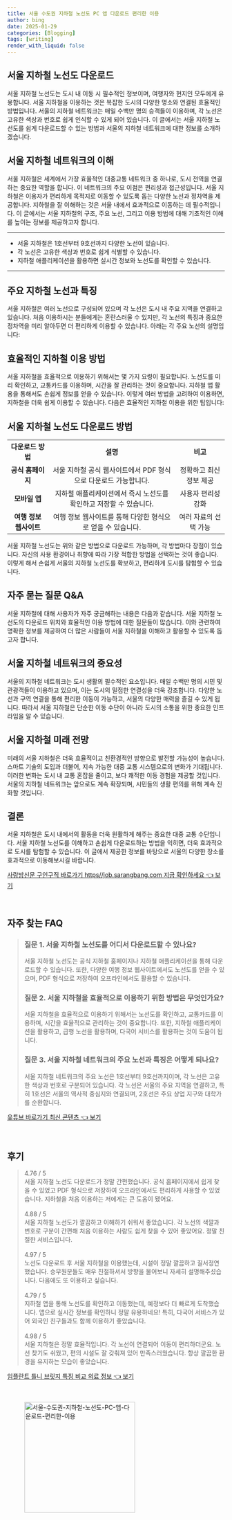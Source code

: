 ```yaml
---
title: 서울 수도권 지하철 노선도 PC 앱 다운로드 편리한 이용
author: bing
date: 2025-01-29
categories: [Blogging]
tags: [writing]
render_with_liquid: false
---
```



<h2 id='서울_지하철_노선도_다운로드'>서울 지하철 노선도 다운로드</h2>

<p>서울 지하철 노선도는 도시 내 이동 시 필수적인 정보이며, 여행자와 현지인 모두에게 유용합니다. 서울 지하철을 이용하는 것은 복잡한 도시의 다양한 명소와 연결된 효율적인 방법입니다. 서울의 지하철 네트워크는 매일 수백만 명의 승객들이 이용하며, 각 노선은 고유한 색상과 번호로 쉽게 인식할 수 있게 되어 있습니다. 이 글에서는 서울 지하철 노선도를 쉽게 다운로드할 수 있는 방법과 서울의 지하철 네트워크에 대한 정보를 소개하겠습니다.</p>

<h2 id='서울_지하철_네트워크_이해'>서울 지하철 네트워크의 이해</h2>

<p>서울 지하철은 세계에서 가장 효율적인 대중교통 네트워크 중 하나로, 도시 전역을 연결하는 중요한 역할을 합니다. 이 네트워크의 주요 이점은 편리성과 접근성입니다. 서울 지하철은 이용자가 편리하게 목적지로 이동할 수 있도록 돕는 다양한 노선과 정차역을 제공합니다. 지하철을 잘 이해하는 것은 서울 내에서 효과적으로 이동하는 데 필수적입니다. 이 글에서는 서울 지하철의 구조, 주요 노선, 그리고 이용 방법에 대해 기초적인 이해를 높이는 정보를 제공하고자 합니다.</p>

<hr />

<ul>
    <li>서울 지하철은 1호선부터 9호선까지 다양한 노선이 있습니다.</li>
    <li>각 노선은 고유한 색상과 번호로 쉽게 식별할 수 있습니다.</li>
    <li>지하철 애플리케이션을 활용하면 실시간 정보와 노선도를 확인할 수 있습니다.</li>
</ul>

<hr />

<h2 id='주요_지하철_노선_특징'>주요 지하철 노선과 특징</h2>

<p>서울 지하철은 여러 노선으로 구성되어 있으며 각 노선은 도시 내 주요 지역을 연결하고 있습니다. 처음 이용하시는 분들에게는 혼란스러울 수 있지만, 각 노선의 특징과 중요한 정차역을 미리 알아두면 더 편리하게 이용할 수 있습니다. 아래는 각 주요 노선의 설명입니다:</p>

<h2 id='효율적인_이용_방법'>효율적인 지하철 이용 방법</h2>

<p>서울 지하철을 효율적으로 이용하기 위해서는 몇 가지 요령이 필요합니다. 노선도를 미리 확인하고, 교통카드를 이용하며, 시간을 잘 관리하는 것이 중요합니다. 지하철 앱 활용을 통해서도 손쉽게 정보를 얻을 수 있습니다. 이렇게 여러 방법을 고려하여 이용하면, 지하철을 더욱 쉽게 이용할 수 있습니다. 다음은 효율적인 지하철 이용을 위한 팁입니다:</p>

<h2 id='서울_지하철_노선도_다운로드_방법'>서울 지하철 노선도 다운로드 방법</h2>

<table>
    <tr>
        <td style="text-align: center; height: 17px;"><b>다운로드 방법</b></td>
        <td style="text-align: center; height: 17px;"><b>설명</b></td>
        <td style="text-align: center; height: 17px;"><b>비고</b></td>
    </tr>
    <tr>
        <td style="text-align: center; height: 17px;"><b>공식 홈페이지</b></td>
        <td style="text-align: center; height: 17px;">서울 지하철 공식 웹사이트에서 PDF 형식으로 다운로드 가능합니다.</td>
        <td style="text-align: center; height: 17px;">정확하고 최신 정보 제공</td>
    </tr>
    <tr>
        <td style="text-align: center; height: 17px;"><b>모바일 앱</b></td>
        <td style="text-align: center; height: 17px;">지하철 애플리케이션에서 즉시 노선도를 확인하고 저장할 수 있습니다.</td>
        <td style="text-align: center; height: 17px;">사용자 편리성 강화</td>
    </tr>
    <tr>
        <td style="text-align: center; height: 17px;"><b>여행 정보 웹사이트</b></td>
        <td style="text-align: center; height: 17px;">여행 정보 웹사이트를 통해 다양한 형식으로 얻을 수 있습니다.</td>
        <td style="text-align: center; height: 17px;">여러 자료의 선택 가능</td>
    </tr>
</table>

<p>서울 지하철 노선도는 위와 같은 방법으로 다운로드 가능하며, 각 방법마다 장점이 있습니다. 자신의 사용 환경이나 취향에 따라 가장 적합한 방법을 선택하는 것이 좋습니다. 이렇게 해서 손쉽게 서울의 지하철 노선도를 확보하고, 편리하게 도시를 탐험할 수 있습니다.</p>

<h2 id='자주_묻는_질문'>자주 묻는 질문 Q&A</h2>

<p>서울 지하철에 대해 사용자가 자주 궁금해하는 내용은 다음과 같습니다. 서울 지하철 노선도의 다운로드 위치와 효율적인 이용 방법에 대한 질문들이 많습니다. 이와 관련하여 명확한 정보를 제공하여 더 많은 사람들이 서울 지하철을 이해하고 활용할 수 있도록 돕고자 합니다.</p>

<h2 id='서울_지하철_네트워크의_중요성'>서울 지하철 네트워크의 중요성</h2>

<p>서울의 지하철 네트워크는 도시 생활의 필수적인 요소입니다. 매일 수백만 명의 시민 및 관광객들이 이용하고 있으며, 이는 도시의 밀접한 연결성을 더욱 강조합니다. 다양한 노선과 구역 연결을 통해 편리한 이동이 가능하고, 서울의 다양한 매력을 즐길 수 있게 됩니다. 따라서 서울 지하철은 단순한 이동 수단이 아니라 도시의 소통을 위한 중요한 인프라임을 알 수 있습니다.</p>

<h2 id='서울_지하철_미래_전망'>서울 지하철 미래 전망</h2>

<p>미래의 서울 지하철은 더욱 효율적이고 친환경적인 방향으로 발전할 가능성이 높습니다. 스마트 기술의 도입과 더불어, 지속 가능한 대중 교통 시스템으로의 변화가 기대됩니다. 이러한 변화는 도시 내 교통 혼잡을 줄이고, 보다 쾌적한 이동 경험을 제공할 것입니다. 서울의 지하철 네트워크는 앞으로도 계속 확장되며, 시민들의 생활 편의를 위해 계속 진화할 것입니다.</p>

<h2 id='결론'>결론</h2>

<p>서울 지하철은 도시 내에서의 활동을 더욱 원활하게 해주는 중요한 대중 교통 수단입니다. 서울 지하철 노선도를 이해하고 손쉽게 다운로드하는 방법을 익히면, 더욱 효과적으로 도시를 탐험할 수 있습니다. 이 글에서 제공한 정보를 바탕으로 서울의 다양한 장소를 효과적으로 이동해보시길 바랍니다.</p>


<p><a class="click-button" title="사랑방신문 구인구직 바로가기 https//job.sarangbang.com 지금 확인하세요" href="https://aptwhite.github.io/posts/%EC%82%AC%EB%9E%91%EB%B0%A9%EC%8B%A0%EB%AC%B8-%EA%B5%AC%EC%9D%B8%EA%B5%AC%EC%A7%81-%EB%B0%94%EB%A1%9C%EA%B0%80%EA%B8%B0-httpsjob.sarangbang.com-%EC%A7%80%EA%B8%88-%ED%99%95%EC%9D%B8%ED%95%98%EC%84%B8%EC%9A%94/" rel="dofollow">사랑방신문 구인구직 바로가기 https//job.sarangbang.com 지금 확인하세요 👈 보기</a></p><br>
<h2 id='자주_찾는_FAQ'>자주 찾는 FAQ</h2>
<div itemscope="" itemtype="https://schema.org/FAQPage">
<blockquote>
<div itemscope="" itemprop="mainEntity" itemtype="https://schema.org/Question">
<h3 itemprop="name">질문 1. 서울 지하철 노선도를 어디서 다운로드할 수 있나요?</h3>
<div itemscope="" itemprop="acceptedAnswer" itemtype="https://schema.org/Answer">
<span itemprop="text">
<p>서울 지하철 노선도는 공식 지하철 홈페이지나 지하철 애플리케이션을 통해 다운로드할 수 있습니다. 또한, 다양한 여행 정보 웹사이트에서도 노선도를 얻을 수 있으며, PDF 형식으로 저장하여 오프라인에서도 활용할 수 있습니다.</p>
</span>
</div>
</div>
<div itemscope="" itemprop="mainEntity" itemtype="https://schema.org/Question">
<h3 itemprop="name">질문 2. 서울 지하철을 효율적으로 이용하기 위한 방법은 무엇인가요?</h3>
<div itemscope="" itemprop="acceptedAnswer" itemtype="https://schema.org/Answer">
<span itemprop="text">
<p>서울 지하철을 효율적으로 이용하기 위해서는 노선도를 확인하고, 교통카드를 이용하며, 시간을 효율적으로 관리하는 것이 중요합니다. 또한, 지하철 애플리케이션을 활용하고, 급행 노선을 활용하며, 다국어 서비스를 활용하는 것이 도움이 됩니다.</p>
</span>
</div>
</div>
<div itemscope="" itemprop="mainEntity" itemtype="https://schema.org/Question">
<h3 itemprop="name">질문 3. 서울 지하철 네트워크의 주요 노선과 특징은 어떻게 되나요?</h3>
<div itemscope="" itemprop="acceptedAnswer" itemtype="https://schema.org/Answer">
<span itemprop="text">
<p>서울 지하철 네트워크의 주요 노선은 1호선부터 9호선까지이며, 각 노선은 고유한 색상과 번호로 구분되어 있습니다. 각 노선은 서울의 주요 지역을 연결하고, 특히 1호선은 서울의 역사적 중심지와 연결되며, 2호선은 주요 상업 지구와 대학가를 순환합니다.</p>
</span>
</div>
</div>
</blockquote>
</div>
<p><a class="click-button" title="유튜브 바로가기 최신 콘텐츠" href="https://aptwhite.github.io/posts/%EC%9C%A0%ED%8A%9C%EB%B8%8C-%EB%B0%94%EB%A1%9C%EA%B0%80%EA%B8%B0-%EC%B5%9C%EC%8B%A0-%EC%BD%98%ED%85%90%EC%B8%A0/" rel="dofollow">유튜브 바로가기 최신 콘텐츠 👈 보기</a></p><br>
<h2 id='후기'>후기</h2>
<div itemscope itemtype="https://schema.org/Product">
  <blockquote>
  <div itemprop="review" itemscope itemtype="https://schema.org/Review">
      <div itemprop="reviewRating" itemscope itemtype="https://schema.org/Rating"> <span itemprop="ratingValue">4.76</span> / <span itemprop="bestRating">5</span> </div>
      <span itemprop="reviewBody">서울 지하철 노선도 다운로드가 정말 간편했습니다. 공식 홈페이지에서 쉽게 찾을 수 있었고 PDF 형식으로 저장하여 오프라인에서도 편리하게 사용할 수 있었습니다. 지하철을 처음 이용하는 저에게는 큰 도움이 됐어요.</span>
  </div>
  <br>
  <div itemprop="review" itemscope itemtype="https://schema.org/Review">
      <div itemprop="reviewRating" itemscope itemtype="https://schema.org/Rating"> <span itemprop="ratingValue">4.88</span> / <span itemprop="bestRating">5</span> </div>
      <span itemprop="reviewBody">서울 지하철 노선도가 깔끔하고 이해하기 쉬워서 좋았습니다. 각 노선의 색깔과 번호로 구분이 간편해 처음 이용하는 사람도 쉽게 찾을 수 있어 좋았어요. 정말 친절한 서비스입니다.</span>
  </div>
  <br>
  <div itemprop="review" itemscope itemtype="https://schema.org/Review">
      <div itemprop="reviewRating" itemscope itemtype="https://schema.org/Rating"> <span itemprop="ratingValue">4.97</span> / <span itemprop="bestRating">5</span> </div>
      <span itemprop="reviewBody">노선도 다운로드 후 서울 지하철을 이용했는데, 시설이 정말 깔끔하고 질서정연했습니다. 승무원분들도 매우 친절하셔서 방향을 물어보니 자세히 설명해주셨습니다. 다음에도 또 이용하고 싶습니다.</span>
  </div>
  <br>
  <div itemprop="review" itemscope itemtype="https://schema.org/Review">
      <div itemprop="reviewRating" itemscope itemtype="https://schema.org/Rating"> <span itemprop="ratingValue">4.79</span> / <span itemprop="bestRating">5</span> </div>
      <span itemprop="reviewBody">지하철 앱을 통해 노선도를 확인하고 이동했는데, 예정보다 더 빠르게 도착했습니다. 앱으로 실시간 정보를 확인하니 정말 유용하네요! 특히, 다국어 서비스가 있어 외국인 친구들과도 함께 이용하기 좋았습니다.</span>
  </div>
  <br>
  <div itemprop="review" itemscope itemtype="https://schema.org/Review">
      <div itemprop="reviewRating" itemscope itemtype="https://schema.org/Rating"> <span itemprop="ratingValue">4.98</span> / <span itemprop="bestRating">5</span> </div>
      <span itemprop="reviewBody">서울 지하철은 정말 효율적입니다. 각 노선이 연결되어 이동이 편리하더군요. 노선 찾기도 쉬웠고, 편의 시설도 잘 갖춰져 있어 만족스러웠습니다. 항상 깔끔한 환경을 유지하는 모습이 좋았습니다.</span>
  </div>
  </blockquote>
</div>
<p><a class="click-button" title="임플란트 틀니 브릿지 특징 비교 의료 정보" href="https://aptwhite.github.io/posts/%EC%9E%84%ED%94%8C%EB%9E%80%ED%8A%B8-%ED%8B%80%EB%8B%88-%EB%B8%8C%EB%A6%BF%EC%A7%80-%ED%8A%B9%EC%A7%95-%EB%B9%84%EA%B5%90-%EC%9D%98%EB%A3%8C-%EC%A0%95%EB%B3%B4/" rel="dofollow">임플란트 틀니 브릿지 특징 비교 의료 정보 👈 보기</a></p><br>
<figure class="image"><img src="https://aptwhite.github.io/assets/img/thumbnail/서울-수도권-지하철-노선도-PC-앱-다운로드-편리한-이용.webp" alt="서울-수도권-지하철-노선도-PC-앱-다운로드-편리한-이용" width="256" height="256"></figure>